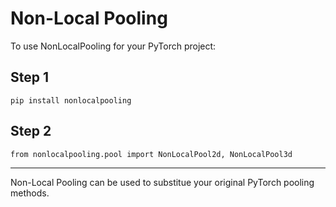# Non-Local Pooling

To use NonLocalPooling for your PyTorch project:

## Step 1
```
pip install nonlocalpooling
```

## Step 2
```
from nonlocalpooling.pool import NonLocalPool2d, NonLocalPool3d
```

---

Non-Local Pooling can be used to substitue your original PyTorch pooling methods.
